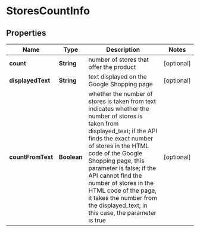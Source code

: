 

# StoresCountInfo


## Properties

| Name | Type | Description | Notes |
|------------ | ------------- | ------------- | -------------|
|**count** | **String** | number of stores that offer the product |  [optional] |
|**displayedText** | **String** | text displayed on the Google Shopping page |  [optional] |
|**countFromText** | **Boolean** | whether the number of stores is taken from text indicates whether the number of stores is taken from displayed_text; if the API finds the exact number of stores in the HTML code of the Google Shopping page, this parameter is false; if the API cannot find the number of stores in the HTML code of the page, it takes the number from the displayed_text; in this case, the parameter is true |  [optional] |



